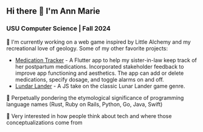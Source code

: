## Hi there 👋 I'm Ann Marie

### USU Computer Science | Fall 2024

🔭 I'm currently working on a web game inspired by Little Alchemy and my recreational love of geology. Some of my other favorite projects:

- [Medication Tracker](https://github.com/annmarie2/meds_tracker) - A Flutter app to help my sister-in-law keep track of her postpartum medications. Incorporated stakeholder feedback to improve app functioning and aesthetics. The app can add or delete medications, specify dosage, and toggle alarms on and off.
- [Lundar Lander](https://github.com/annmarie2/LunarLander) - A JS take on the classic Lunar Lander game genre.

🤔 Perpetually pondering the etymological significance of programming language names (Rust, Ruby on Rails, Python, Go, Java, Swift)

👯 Very interested in how people think about tech and where those conceptualizations come from

<!--
**annmarie2/annmarie2** is a ✨ _special_ ✨ repository because its `README.md` (this file) appears on your GitHub profile.

Here are some ideas to get you started:

- 🔭 I’m currently working on ...
- 🌱 I’m currently learning ...
- 👯 I’m looking to collaborate on ...
- 🤔 I’m looking for help with ...
- 💬 Ask me about ...
- 📫 How to reach me: ...
- 😄 Pronouns: ...
- ⚡ Fun fact: ...
-->
